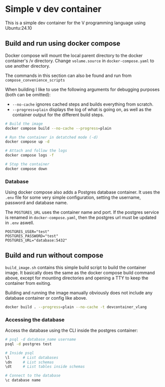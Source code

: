 # Simple v dev container

This is a simple dev container for the V programming language using Ubuntu:24.10

## Build and run using docker compose

Docker compose will mount the local parent directory to the docker container's /v directory. Change ```volume.source``` in ```docker-compose.yaml``` to use another directory.

The commands in this section can also be found and run from ```compose_convenience_scripts```

When building I like to use the following arguments for debugging purposes (both can be omitted):

* ```--no-cache``` ignores cached steps and builds everything from scratch.
* ```--progress=plain``` displays the log of what is going on, as well as the container output for the different build steps.

```bash
# Build the image
docker compose build --no-cache --progress=plain

# Run the container in detatched mode (-d)
docker compose up -d 

# Attach and follow the logs
docker compose logs -f

# Stop the container
docker compose down
```

### Database

Using docker compose also adds a Postgres database container. It uses the ```.env``` file for some very simple configuration, setting the username, password and database name.

The ```POSTGRES_URL``` uses the container name and port. If the postgres service is renamed in ```docker-compose.yaml```, then the postgres url must be updated in ```.env``` aswell.

```plaintext
POSTGRES_USER="test"
POSTGRES_PASSWORD="test"
POSTGRES_URL="database:5432"
```

## Build and run without compose

```build_image.sh``` contains this simple build script to build the container image. It basically does the same as the docker compose build command above, except for mounting directories and opening a TTY to keep the container from exiting.

Building and running the image manually obviously does not include any database container or config like above.

```bash
docker build . --progress=plain --no-cache -t devcontainer_vlang
```

### Accessing the database

 Access the database using the CLI inside the postgres container:

```bash
# psql -d database_name username
psql -d postgres test

# Inside psql
\l      # List databases
\dn     # List schemas
\dt     # List tables inside schemas

# Connect to the database
\c database name
```
